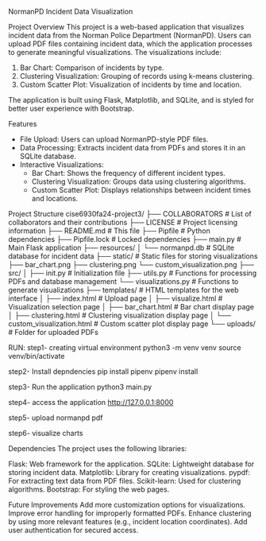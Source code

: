 NormanPD Incident Data Visualization

Project Overview
This project is a web-based application that visualizes incident data from the Norman Police Department (NormanPD). Users can upload PDF files containing incident data, which the application processes to generate meaningful visualizations. The visualizations include:
1. Bar Chart: Comparison of incidents by type.
2. Clustering Visualization: Grouping of records using k-means clustering.
3. Custom Scatter Plot: Visualization of incidents by time and location.

The application is built using Flask, Matplotlib, and SQLite, and is styled for better user experience with Bootstrap.

Features
- File Upload: Users can upload NormanPD-style PDF files.
- Data Processing: Extracts incident data from PDFs and stores it in an SQLite database.
- Interactive Visualizations:
  - Bar Chart: Shows the frequency of different incident types.
  - Clustering Visualization: Groups data using clustering algorithms.
  - Custom Scatter Plot: Displays relationships between incident times and locations.

  
Project Structure
cise6930fa24-project3/
├── COLLABORATORS # List of collaborators and their contributions
├── LICENSE # Project licensing information 
├── README.md # This file 
├── Pipfile # Python dependencies
├── Pipfile.lock # Locked dependencies 
├── main.py # Main Flask application
├── resources/ 
│ └── normanpd.db # SQLite database for incident data
├── static/ # Static files for storing visualizations 
  ├── bar_chart.png 
  ├── clustering.png 
  └── custom_visualization.png 
├── src/ │
      ├── init.py # Initialization file 
      ├── utils.py # Functions for processing PDFs and database management
      └── visualizations.py # Functions to generate visualizations 
├── templates/ # HTML templates for the web interface 
       │ ├── index.html # Upload page 
       │ ├── visualize.html # Visualization selection page 
       │ ├── bar_chart.html # Bar chart display page 
       │ ├── clustering.html # Clustering visualization display page 
       │ └── custom_visualization.html # Custom scatter plot display page 
└── uploads/ # Folder for uploaded PDFs

RUN:
step1- creating virtual environment
        python3 -m venv venv
        source venv/bin/activate

step2- Install depndencies
        pip install pipenv
        pipenv install    

step3- Run the application
        python3 main.py

step4- access the application
        http://127.0.0.1:8000
        
step5- upload normanpd pdf

step6- visualize charts
        
Dependencies
The project uses the following libraries:

Flask: Web framework for the application.
SQLite: Lightweight database for storing incident data.
Matplotlib: Library for creating visualizations.
pypdf: For extracting text data from PDF files.
Scikit-learn: Used for clustering algorithms.
Bootstrap: For styling the web pages.

Future Improvements
Add more customization options for visualizations.
Improve error handling for improperly formatted PDFs.
Enhance clustering by using more relevant features (e.g., incident location coordinates).
Add user authentication for secured access.
